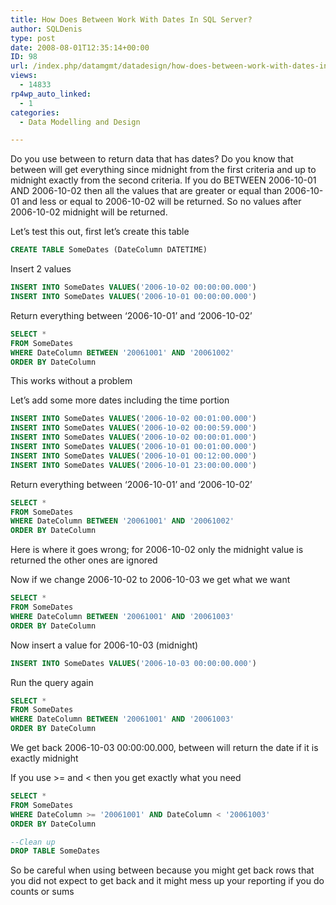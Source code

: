```yaml
---
title: How Does Between Work With Dates In SQL Server?
author: SQLDenis
type: post
date: 2008-08-01T12:35:14+00:00
ID: 98
url: /index.php/datamgmt/datadesign/how-does-between-work-with-dates-in-sql/
views:
  - 14833
rp4wp_auto_linked:
  - 1
categories:
  - Data Modelling and Design

---
```

Do you use between to return data that has dates? Do you know that between will get everything since midnight from the first criteria and up to midnight exactly from the second criteria. If you do BETWEEN 2006-10-01 AND 2006-10-02 then all the values that are greater or equal than 2006-10-01 and less or equal to 2006-10-02 will be returned. So no values after 2006-10-02 midnight will be returned. 

Let&#8217;s test this out, first let&#8217;s create this table 

```sql
CREATE TABLE SomeDates (DateColumn DATETIME)
```

Insert 2 values 

```sql
INSERT INTO SomeDates VALUES('2006-10-02 00:00:00.000') 
INSERT INTO SomeDates VALUES('2006-10-01 00:00:00.000')
```

Return everything between &#8216;2006-10-01&#8217; and &#8216;2006-10-02&#8217; 

```sql
SELECT * 
FROM SomeDates 
WHERE DateColumn BETWEEN '20061001' AND '20061002' 
ORDER BY DateColumn 
```

This works without a problem 

Let&#8217;s add some more dates including the time portion 

```sql
INSERT INTO SomeDates VALUES('2006-10-02 00:01:00.000') 
INSERT INTO SomeDates VALUES('2006-10-02 00:00:59.000') 
INSERT INTO SomeDates VALUES('2006-10-02 00:00:01.000') 
INSERT INTO SomeDates VALUES('2006-10-01 00:01:00.000') 
INSERT INTO SomeDates VALUES('2006-10-01 00:12:00.000') 
INSERT INTO SomeDates VALUES('2006-10-01 23:00:00.000') 
```

Return everything between &#8216;2006-10-01&#8217; and &#8216;2006-10-02&#8217; 

```sql
SELECT * 
FROM SomeDates 
WHERE DateColumn BETWEEN '20061001' AND '20061002' 
ORDER BY DateColumn 
```

Here is where it goes wrong; for 2006-10-02 only the midnight value is returned the other ones are ignored 

Now if we change 2006-10-02 to 2006-10-03 we get what we want 

```sql
SELECT * 
FROM SomeDates 
WHERE DateColumn BETWEEN '20061001' AND '20061003' 
ORDER BY DateColumn 
```

Now insert a value for 2006-10-03 (midnight) 

```sql
INSERT INTO SomeDates VALUES('2006-10-03 00:00:00.000') 
```

Run the query again 

```sql
SELECT * 
FROM SomeDates 
WHERE DateColumn BETWEEN '20061001' AND '20061003' 
ORDER BY DateColumn 
```

We get back 2006-10-03 00:00:00.000, between will return the date if it is exactly midnight 

If you use >= and < then you get exactly what you need 

```sql
SELECT * 
FROM SomeDates 
WHERE DateColumn >= '20061001' AND DateColumn < '20061003' 
ORDER BY DateColumn 
```

```sql
--Clean up 
DROP TABLE SomeDates 
```

So be careful when using between because you might get back rows that you did not expect to get back and it might mess up your reporting if you do counts or sums